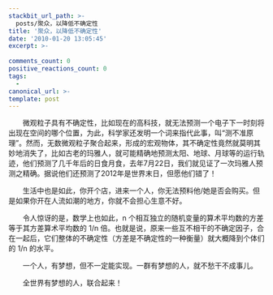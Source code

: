 ```yaml
---
stackbit_url_path: >-
  posts/聚众，以降低不确定性
title: '聚众，以降低不确定性'
date: '2010-01-20 13:05:45'
excerpt: >-
  
comments_count: 0
positive_reactions_count: 0
tags: 
  - 
canonical_url: >-
template: post
---
```

<div style="text-indent: 2em"><p>微观粒子具有不确定性，比如现在的高科技，就无法预测一个电子下一时刻将出现在空间的哪个位置，为此，科学家还发明一个词来指代此事，叫“测不准原理”。然而，无数微观粒子聚合起来，形成的宏观物体，其不确定性竟然就莫明其妙地消失了，比如古老的玛雅人，就可能精确地预测太阳、地球、月球等的运行轨迹，他们预测了几千年后的日食月食，去年7月22日，我们就见证了一次玛雅人预测之精确。据说他们还预测了2012年是世界末日，但愿他们错了！</p><p>生活中也是如此，你开个店，进来一个人，你无法预料他/她是否会购买。但是如果你开在人流如潮的地方，你就不会担心生意不好。</p><p>令人惊讶的是，数学上也如此，n 个相互独立的随机变量的算术平均数的方差等于其方差算术平均数的 1/n 倍。也就是说，原来一些互不相干的不确定因子，合在一起后，它们整体的不确定性（方差是不确定性的一种衡量）就大概降到个体们的 1/n 的水平。</p><p>一个人，有梦想，但不一定能实现。一群有梦想的人，就不愁干不成事儿。</p><p>全世界有梦想的人，联合起来！</p></div>